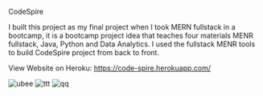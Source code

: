 CodeSpire

 I built this project as my final project when I took MERN fullstack in
          a bootcamp, it is a bootcamp project idea that teaches four materials
          MENR fullstack, Java, Python and Data Analytics. I used the fullstack
          MENR tools to build CodeSpire project from back to front.
          
          
 
View Website on Heroku:
https://code-spire.herokuapp.com/

![ubee](https://user-images.githubusercontent.com/62153882/109666267-e3272f80-7b23-11eb-8aca-69020ae7908b.PNG)
![ttt](https://user-images.githubusercontent.com/62153882/109666300-e91d1080-7b23-11eb-8066-bb992ab41353.PNG)
![qq](https://user-images.githubusercontent.com/62153882/109666314-ee7a5b00-7b23-11eb-9771-3eaddefa1b40.PNG)

